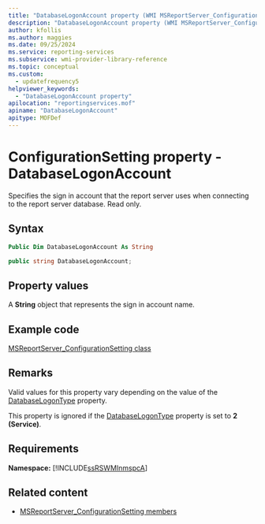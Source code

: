 ```yaml
---
title: "DatabaseLogonAccount property (WMI MSReportServer_ConfigurationSetting)"
description: "DatabaseLogonAccount property (WMI MSReportServer_ConfigurationSetting)"
author: kfollis
ms.author: maggies
ms.date: 09/25/2024
ms.service: reporting-services
ms.subservice: wmi-provider-library-reference
ms.topic: conceptual
ms.custom:
  - updatefrequency5
helpviewer_keywords:
  - "DatabaseLogonAccount property"
apilocation: "reportingservices.mof"
apiname: "DatabaseLogonAccount"
apitype: MOFDef
---
```

# ConfigurationSetting property - DatabaseLogonAccount
  Specifies the sign in account that the report server uses when connecting to the report server database. Read only.  
  
## Syntax  
  
```vb  
Public Dim DatabaseLogonAccount As String  
```  
  
```csharp  
public string DatabaseLogonAccount;  
```  
  
## Property values  
 A **String** object that represents the sign in account name.  
  
## Example code  
 [MSReportServer_ConfigurationSetting class](../../reporting-services/wmi-provider-library-reference/msreportserver-configurationsetting-class.md)  
  
## Remarks  
 Valid values for this property vary depending on the value of the [DatabaseLogonType](../../reporting-services/wmi-provider-library-reference/configurationsetting-property-databaselogontype.md) property.  
  
 This property is ignored if the [DatabaseLogonType](../../reporting-services/wmi-provider-library-reference/configurationsetting-property-databaselogontype.md) property is set to **2 (Service)**.  
  
## Requirements  
 **Namespace:** [!INCLUDE[ssRSWMInmspcA](../../includes/ssrswminmspca-md.md)]  
  
## Related content

- [MSReportServer_ConfigurationSetting members](../../reporting-services/wmi-provider-library-reference/msreportserver-configurationsetting-members.md)
